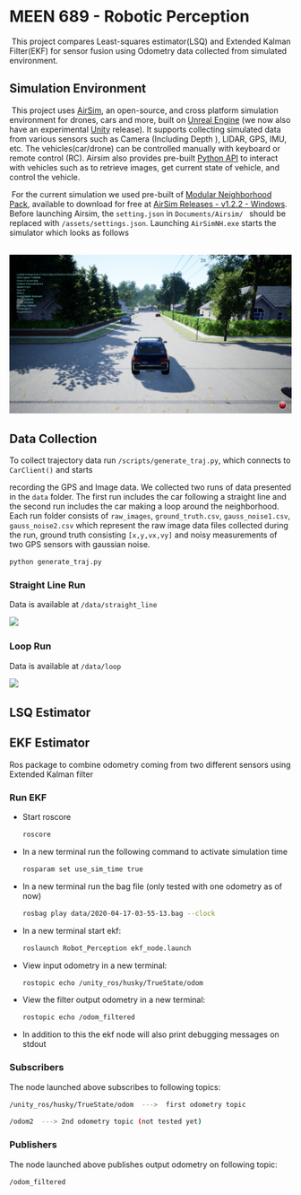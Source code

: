 # MEEN 689 - Robotic Perception

​		This project compares Least-squares estimator(LSQ) and Extended Kalman Filter(EKF) for sensor fusion using Odometry data collected from simulated environment.

## Simulation Environment ##

​		This project uses [AirSim](https://github.com/Microsoft/AirSim), an open-source, and cross platform simulation environment for drones, cars and more, built on [Unreal Engine](https://www.unrealengine.com/) (we now also have an experimental [Unity](https://unity3d.com/) release). It supports collecting simulated data from various sensors such as Camera (Including Depth ), LIDAR, GPS, IMU, etc. The vehicles(car/drone) can be controlled manually with keyboard or remote control (RC). Airsim also provides pre-built [Python API](https://airsim-fork.readthedocs.io/en/docs/apis.html) to interact with vehicles such as to retrieve images, get current state of vehicle, and control the vehicle.

​		For the  current simulation we used pre-built of [Modular Neighborhood Pack](https://www.unrealengine.com/marketplace/en-US/product/modular-neighborhood-pack), available to download for free at [AirSim Releases - v1.2.2 - Windows](https://github.com/microsoft/AirSim/releases/download/v1.3.0-Windows/Neighborhood.zip). Before launching Airsim, the `setting.json` in `Documents/Airsim/ ` should be replaced with `/assets/settings.json`. Launching `AirSimNH.exe` starts the simulator which looks as follows

​	![](/assets/airsim_snap.png)

## Data Collection ##

To collect trajectory data run `/scripts/generate_traj.py`, which connects to `CarClient()` and starts

recording the GPS and Image data. We collected two runs of data presented in the `data` folder. The first run includes the car following a straight line and the second run includes the car making a loop around the neighborhood. Each run folder consists of `raw_images`, `ground_truth.csv`, `gauss_noise1.csv`, `gauss_noise2.csv` which represent the raw image data files collected during the run, ground truth consisting `[x,y,vx,vy]` and noisy measurements of two GPS sensors with gaussian noise.

```sh
python generate_traj.py
```

### Straight Line Run ###

Data is available at `/data/straight_line`

![](/assets/straight_line.gif)

### Loop Run ###

Data is available at `/data/loop`

![](/assets/loop.gif)

## LSQ Estimator ##

## EKF Estimator ##

Ros package to combine odometry coming from two different sensors using Extended Kalman filter

### Run EKF ###

- Start roscore
     ```sh
    roscore
    ```
- In a new terminal run the following command to activate simulation time
    ```sh
    rosparam set use_sim_time true
    ```

- In a new terminal run the bag file (only tested with one odometry as of now)
    ```sh
    rosbag play data/2020-04-17-03-55-13.bag --clock
    ```
- In a new terminal start ekf:
    ```sh
    roslaunch Robot_Perception ekf_node.launch
    ```

- View input odometry in a new terminal:
   ```sh
   rostopic echo /unity_ros/husky/TrueState/odom
   ````

- View the filter output odometry in a new terminal:
   ```sh
   rostopic echo /odom_filtered
   ````

- In addition to this the ekf node will also print debugging messages on stdout
### Subscribers
The node launched above subscribes to following topics:
   ```sh
/unity_ros/husky/TrueState/odom  --->  first odometry topic
  ````
  ```sh
/odom2  ---> 2nd odometry topic (not tested yet)

   ````
### Publishers
The node launched above publishes output odometry on following topic:
   ```sh
/odom_filtered

   ````
